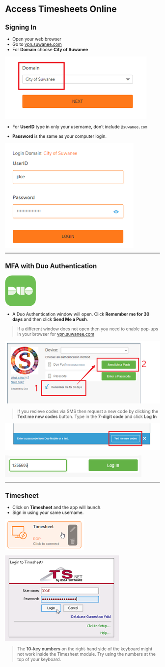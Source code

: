 # Access Timesheets Online

## Signing In

- Open your web browser
- Go to [vpn.suwanee.com](https://vpn.suwanee.com)
- For **Domain** choose **City of Suwanee**

![Choose the domain](refs/AccessTimesheetsOnline/1.png)

- For **UserID** type in only your username, don’t include `@suwanee.com`

- **Password** is the same as your computer login.

![Login](refs/AccessTimesheetsOnline/2.png)

---

## MFA with Duo Authentication

![Duo Logo](refs/AccessTimesheetsOnline/3.png)

- A Duo Authentication window will open. Click **Remember me for 30 days** and then click **Send Me a Push**.

>If a different window does not open then you need to enable pop-ups in your browser for [vpn.suwanee.com](http://vpn.suwanee.com)

![Send Duo Push](refs/AccessTimesheetsOnline/4.png)

>If you recieve codes via SMS then request a new code by clicking the **Text me new codes** button. Type in the **7-digit code** and click **Log In**

![Text me codes](refs/AccessTimesheetsOnline/5.png)

![Type in codes](refs/AccessTimesheetsOnline/6.png)

---

## Timesheet

- Click on **Timesheet** and the app will launch.
- Sign in using your same username.

![Timesheet module](refs/AccessTimesheetsOnline/7.png)

![Login to Timesheets](refs/AccessTimesheetsOnline/8.png)

>The **10-key numbers** on the right-hand side of the keyboard might not work inside the Timesheet module. Try using the numbers at the top of your keyboard.
